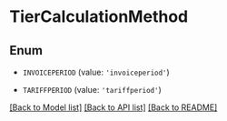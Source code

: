 # TierCalculationMethod


## Enum

* `INVOICEPERIOD` (value: `'invoiceperiod'`)

* `TARIFFPERIOD` (value: `'tariffperiod'`)

[[Back to Model list]](../README.md#documentation-for-models) [[Back to API list]](../README.md#documentation-for-api-endpoints) [[Back to README]](../README.md)


